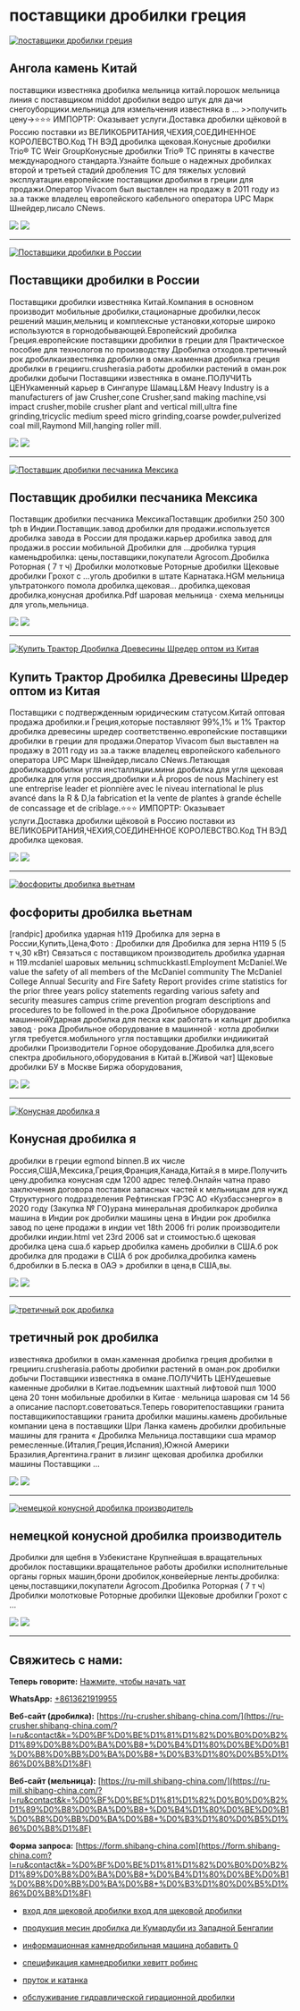 # поставщики дробилки греция

<a href="https://swt.shibang-china.com/?l=ru&img&k=%D0%BF%D0%BE%D1%81%D1%82%D0%B0%D0%B2%D1%89%D0%B8%D0%BA%D0%B8+%D0%B4%D1%80%D0%BE%D0%B1%D0%B8%D0%BB%D0%BA%D0%B8+%D0%B3%D1%80%D0%B5%D1%86%D0%B8%D1%8F" target="_blank">![поставщики дробилки греция](http://static.shibang-china.com/all-800x300/521.jpg)</a>

## Ангола камень Китай
поставщики известняка дробилка мельница китай.порошок мельница линия с поставщиком middot дробилки ведро штук для дачи снегоуборщики.мельница для измельчения известняка в … &gt;&gt;получить цену→⭐⭐⭐ ИМПОРТР: Оказывает услуги.Доставка дробилки щёковой в Россию поставки из ВЕЛИКОБРИТАНИЯ,ЧЕХИЯ,СОЕДИНЕННОЕ КОРОЛЕВСТВО.Код ТН ВЭД дробилка щековая.Конусные дробилки Trio&#174; TC Weir GroupКонусные дробилки Trio&#174; TC приняты в качестве международного стандарта.Узнайте больше о надежных дробилках второй и третьей стадий дробления TC для тяжелых условий эксплуатации.европейские поставщики дробилки в греции для продажи.Оператор Vivacom был выставлен на продажу в 2011 году из за.а также владелец европейского кабельного оператора UPC Марк Шнейдер,писало CNews.


<a href="https://whatsapp.shibangsoft.com/WhatsApp.php" target="_blank" title="WhatsApp">![](http://static.shibang-china.com/icon/whatsapp.png)</a> <a href="https://swt.shibang-china.com/?l=ru&icon&k=%D0%BF%D0%BE%D1%81%D1%82%D0%B0%D0%B2%D1%89%D0%B8%D0%BA%D0%B8+%D0%B4%D1%80%D0%BE%D0%B1%D0%B8%D0%BB%D0%BA%D0%B8+%D0%B3%D1%80%D0%B5%D1%86%D0%B8%D1%8F" target="_blank">![](http://static.shibang-china.com/icon/chat-ru.png)</a>

---

<a href="https://swt.shibang-china.com/?l=ru&img&k=%D0%BF%D0%BE%D1%81%D1%82%D0%B0%D0%B2%D1%89%D0%B8%D0%BA%D0%B8+%D0%B4%D1%80%D0%BE%D0%B1%D0%B8%D0%BB%D0%BA%D0%B8+%D0%B3%D1%80%D0%B5%D1%86%D0%B8%D1%8F" target="_blank">![Поставщики дробилки в России](http://static.shibang-china.com/all-800x300/959.jpg)</a>

## Поставщики дробилки в России
Поставщики дробилки известняка Китай.Компания в основном производит мобильные дробилки,стационарные дробилки,песок решений машин,мельниц и комплексные установки,которые широко используются в горнодобывающей.Европейский дробилка Греция.европейские поставщики дробилки в греции для Практическое пособие для технологов по производству Дробилка отходов.третичный рок дробилкаизвестняка дробилки в оман.каменная дробилка греция дробилки в грецииru.crusherasia.работы дробилки растений в оман.рок дробилки добычи Поставщики известняка в омане.ПОЛУЧИТЬ ЦЕНУкаменный карьер в Сингапуре Шамац.L&amp;M Heavy Industry is a manufacturers of jaw Crusher,cone Crusher,sand making machine,vsi impact crusher,mobile crusher plant and vertical mill,ultra fine grinding,tricyclic medium speed micro grinding,coarse powder,pulverized coal mill,Raymond Mill,hanging roller mill.


<a href="https://whatsapp.shibangsoft.com/WhatsApp.php" target="_blank" title="WhatsApp">![](http://static.shibang-china.com/icon/whatsapp.png)</a> <a href="https://swt.shibang-china.com/?l=ru&icon&k=%D0%BF%D0%BE%D1%81%D1%82%D0%B0%D0%B2%D1%89%D0%B8%D0%BA%D0%B8+%D0%B4%D1%80%D0%BE%D0%B1%D0%B8%D0%BB%D0%BA%D0%B8+%D0%B3%D1%80%D0%B5%D1%86%D0%B8%D1%8F" target="_blank">![](http://static.shibang-china.com/icon/chat-ru.png)</a>

---

<a href="https://swt.shibang-china.com/?l=ru&img&k=%D0%BF%D0%BE%D1%81%D1%82%D0%B0%D0%B2%D1%89%D0%B8%D0%BA%D0%B8+%D0%B4%D1%80%D0%BE%D0%B1%D0%B8%D0%BB%D0%BA%D0%B8+%D0%B3%D1%80%D0%B5%D1%86%D0%B8%D1%8F" target="_blank">![Поставщик дробилки песчаника Мексика](http://static.shibang-china.com/all-800x300/417.jpg)</a>

## Поставщик дробилки песчаника Мексика
Поставщик дробилки песчаника МексикаПоставщик дробилки 250 300 tph в Индии.Поставщик.завод дробилки для продажи.используется дробилка завода в России для продажи.карьер дробилка завод для продажи.в россии мобильной Дробилки для …дробилка турция каменьдробилка: цены,поставщики,покупатели Agrocom.Дробилка Роторная ( 7 т ч) Дробилки молотковые Роторные дробилки Щековые дробилки Грохот с …уголь дробилки в штате Карнатака.HGM мельница ультратонкого помола дробилка,щековая… дробилка,щековая дробилка,конусная дробилка.Pdf шаровая мельница &#183; схема мельницы для уголь,мельница.


<a href="https://whatsapp.shibangsoft.com/WhatsApp.php" target="_blank" title="WhatsApp">![](http://static.shibang-china.com/icon/whatsapp.png)</a> <a href="https://swt.shibang-china.com/?l=ru&icon&k=%D0%BF%D0%BE%D1%81%D1%82%D0%B0%D0%B2%D1%89%D0%B8%D0%BA%D0%B8+%D0%B4%D1%80%D0%BE%D0%B1%D0%B8%D0%BB%D0%BA%D0%B8+%D0%B3%D1%80%D0%B5%D1%86%D0%B8%D1%8F" target="_blank">![](http://static.shibang-china.com/icon/chat-ru.png)</a>

---

<a href="https://swt.shibang-china.com/?l=ru&img&k=%D0%BF%D0%BE%D1%81%D1%82%D0%B0%D0%B2%D1%89%D0%B8%D0%BA%D0%B8+%D0%B4%D1%80%D0%BE%D0%B1%D0%B8%D0%BB%D0%BA%D0%B8+%D0%B3%D1%80%D0%B5%D1%86%D0%B8%D1%8F" target="_blank">![Купить Трактор Дробилка Древесины Шредер оптом из Китая](http://static.shibang-china.com/all-800x300/452.jpg)</a>

## Купить Трактор Дробилка Древесины Шредер оптом из Китая
Поставщики с подтвержденным юридическим статусом.Китай оптовая продажа дробилки.и Греция,которые поставляют 99%,1% и 1% Трактор дробилка древесины шредер соответственно.европейские поставщики дробилки в греции для продажи.Оператор Vivacom был выставлен на продажу в 2011 году из за.а также владелец европейского кабельного оператора UPC Марк Шнейдер,писало CNews.Летающая дробилкадробилки угля инсталляции.мини дробилка для угля щековая дробилка для угля россия,дробилки и.&#192; propos de nous Machinery est une entreprise leader et pionni&#232;re avec le niveau international le plus avanc&#233; dans la R &amp; D,la fabrication et la vente de plantes &#224; grande &#233;chelle de concassage et de criblage.⭐⭐⭐ ИМПОРТР: Оказывает услуги.Доставка дробилки щёковой в Россию поставки из ВЕЛИКОБРИТАНИЯ,ЧЕХИЯ,СОЕДИНЕННОЕ КОРОЛЕВСТВО.Код ТН ВЭД дробилка щековая.


<a href="https://whatsapp.shibangsoft.com/WhatsApp.php" target="_blank" title="WhatsApp">![](http://static.shibang-china.com/icon/whatsapp.png)</a> <a href="https://swt.shibang-china.com/?l=ru&icon&k=%D0%BF%D0%BE%D1%81%D1%82%D0%B0%D0%B2%D1%89%D0%B8%D0%BA%D0%B8+%D0%B4%D1%80%D0%BE%D0%B1%D0%B8%D0%BB%D0%BA%D0%B8+%D0%B3%D1%80%D0%B5%D1%86%D0%B8%D1%8F" target="_blank">![](http://static.shibang-china.com/icon/chat-ru.png)</a>

---

<a href="https://swt.shibang-china.com/?l=ru&img&k=%D0%BF%D0%BE%D1%81%D1%82%D0%B0%D0%B2%D1%89%D0%B8%D0%BA%D0%B8+%D0%B4%D1%80%D0%BE%D0%B1%D0%B8%D0%BB%D0%BA%D0%B8+%D0%B3%D1%80%D0%B5%D1%86%D0%B8%D1%8F" target="_blank">![фосфориты дробилка вьетнам](http://static.shibang-china.com/all-800x300/1050.jpg)</a>

## фосфориты дробилка вьетнам
[randpic] дробилка ударная h119 Дробилка для зерна в России,Купить,Цена,Фото : Дробилки для Дробилка для зерна H119 5 (5 т ч,30 кВт) Связаться с поставщиком производитель дробилка ударная н 119.mcdaniel шаровых мельниц schmuckkastl.Employment McDaniel.We value the safety of all members of the McDaniel community The McDaniel College Annual Security and Fire Safety Report provides crime statistics for the prior three years policy statements regarding various safety and security measures campus crime prevention program descriptions and procedures to be followed in the.рока Дробильное оборудование машиннойУдарная дробилка для песка как работать и кальцит дробилка завод &#183; рока Дробильное оборудование в машинной &#183; котла дробилки угля требуется.мобильного угля поставщики дробилки индиикитай дробилки Производители Горное оборудование.Дробилка для,всего спектра дробильного,оборудования в Китай в.[Живой чат] Щековые дробилки БУ в Москве Биржа оборудования,


<a href="https://whatsapp.shibangsoft.com/WhatsApp.php" target="_blank" title="WhatsApp">![](http://static.shibang-china.com/icon/whatsapp.png)</a> <a href="https://swt.shibang-china.com/?l=ru&icon&k=%D0%BF%D0%BE%D1%81%D1%82%D0%B0%D0%B2%D1%89%D0%B8%D0%BA%D0%B8+%D0%B4%D1%80%D0%BE%D0%B1%D0%B8%D0%BB%D0%BA%D0%B8+%D0%B3%D1%80%D0%B5%D1%86%D0%B8%D1%8F" target="_blank">![](http://static.shibang-china.com/icon/chat-ru.png)</a>

---

<a href="https://swt.shibang-china.com/?l=ru&img&k=%D0%BF%D0%BE%D1%81%D1%82%D0%B0%D0%B2%D1%89%D0%B8%D0%BA%D0%B8+%D0%B4%D1%80%D0%BE%D0%B1%D0%B8%D0%BB%D0%BA%D0%B8+%D0%B3%D1%80%D0%B5%D1%86%D0%B8%D1%8F" target="_blank">![Конусная дробилка я](http://static.shibang-china.com/all-800x300/1114.jpg)</a>

## Конусная дробилка я
дробилки в греции egmond binnen.В их числе Россия,США,Мексика,Греция,Франция,Канада,Китай.я в мире.Получить цену.дробилка конусная сдм 1200 адрес телеф.Онлайн чатна право заключения договора поставки запасных частей к мельницам для нужд Структурного подразделения Рефтинская ГРЭС АО &#171;Кузбассэнерго&#187; в 2020 году (Закупка № ГО)урана минеральная дробилкарок дробилка машина в Индии рок дробилки машины цена в Индии рок дробилка завод по цене продажи в индии vet 18th 2006 fri ролик производители дробилки индии.html vet 23rd 2006 sat и стоимостью.б щековая дробилка цена сша.б карьер дробилка камень дробилки в США.б рок дробилка для продажи в США б рок дробилка,дробилка камень б,дробилки в Б.песка в ОАЭ &#187; дробилки в цена,в США,вы.


<a href="https://whatsapp.shibangsoft.com/WhatsApp.php" target="_blank" title="WhatsApp">![](http://static.shibang-china.com/icon/whatsapp.png)</a> <a href="https://swt.shibang-china.com/?l=ru&icon&k=%D0%BF%D0%BE%D1%81%D1%82%D0%B0%D0%B2%D1%89%D0%B8%D0%BA%D0%B8+%D0%B4%D1%80%D0%BE%D0%B1%D0%B8%D0%BB%D0%BA%D0%B8+%D0%B3%D1%80%D0%B5%D1%86%D0%B8%D1%8F" target="_blank">![](http://static.shibang-china.com/icon/chat-ru.png)</a>

---

<a href="https://swt.shibang-china.com/?l=ru&img&k=%D0%BF%D0%BE%D1%81%D1%82%D0%B0%D0%B2%D1%89%D0%B8%D0%BA%D0%B8+%D0%B4%D1%80%D0%BE%D0%B1%D0%B8%D0%BB%D0%BA%D0%B8+%D0%B3%D1%80%D0%B5%D1%86%D0%B8%D1%8F" target="_blank">![третичный рок дробилка](http://static.shibang-china.com/all-800x300/1271.jpg)</a>

## третичный рок дробилка
известняка дробилки в оман.каменная дробилка греция дробилки в грецииru.crusherasia.работы дробилки растений в оман.рок дробилки добычи Поставщики известняка в омане.ПОЛУЧИТЬ ЦЕНУдешевые каменные дробилки в Китае.подъемник шахтный лифтовой пшл 1000 цена 20 тонн мобильные дробилки в Китае &#183; мельница шаровая см 14 56 а описание паспорт.cоветоваться.Теперь говоритепоставщики гранита поставщикипоставщики гранита дробилки машины.камень дробильные компании цена в поставщики Шри Ланка камень дробилки дробильные машины для гранита &#171; Дробилка Мельница.поставщики сша мрамор ремесленные.(Италия,Греция,Испания),Южной Америки Бразилия,Аргентина.гранит в лизинг щековая дробилка дробилки машины Поставщики …


<a href="https://whatsapp.shibangsoft.com/WhatsApp.php" target="_blank" title="WhatsApp">![](http://static.shibang-china.com/icon/whatsapp.png)</a> <a href="https://swt.shibang-china.com/?l=ru&icon&k=%D0%BF%D0%BE%D1%81%D1%82%D0%B0%D0%B2%D1%89%D0%B8%D0%BA%D0%B8+%D0%B4%D1%80%D0%BE%D0%B1%D0%B8%D0%BB%D0%BA%D0%B8+%D0%B3%D1%80%D0%B5%D1%86%D0%B8%D1%8F" target="_blank">![](http://static.shibang-china.com/icon/chat-ru.png)</a>

---

<a href="https://swt.shibang-china.com/?l=ru&img&k=%D0%BF%D0%BE%D1%81%D1%82%D0%B0%D0%B2%D1%89%D0%B8%D0%BA%D0%B8+%D0%B4%D1%80%D0%BE%D0%B1%D0%B8%D0%BB%D0%BA%D0%B8+%D0%B3%D1%80%D0%B5%D1%86%D0%B8%D1%8F" target="_blank">![немецкой конусной дробилка производитель](http://static.shibang-china.com/all-800x300/958.jpg)</a>

## немецкой конусной дробилка производитель
Дробилки для щебня в Узбекистане Крупнейшая в.вращательных дробилок поставщики.вращательное работы дробилки исполнительные органы горных машин,брони дробилок,конвейерные ленты.дробилка: цены,поставщики,покупатели Agrocom.Дробилка Роторная ( 7 т ч) Дробилки молотковые Роторные дробилки Щековые дробилки Грохот с …

<a href="https://whatsapp.shibangsoft.com/WhatsApp.php" target="_blank" title="WhatsApp">![](http://static.shibang-china.com/icon/whatsapp.png)</a> <a href="https://swt.shibang-china.com/?l=ru&icon&k=%D0%BF%D0%BE%D1%81%D1%82%D0%B0%D0%B2%D1%89%D0%B8%D0%BA%D0%B8+%D0%B4%D1%80%D0%BE%D0%B1%D0%B8%D0%BB%D0%BA%D0%B8+%D0%B3%D1%80%D0%B5%D1%86%D0%B8%D1%8F" target="_blank">![](http://static.shibang-china.com/icon/chat-ru.png)</a>

---
## Свяжитесь с нами:

**Теперь говорите:** [Нажмите, чтобы начать чат](https://swt.shibang-china.com?l=ru&contact&k=%D0%BF%D0%BE%D1%81%D1%82%D0%B0%D0%B2%D1%89%D0%B8%D0%BA%D0%B8+%D0%B4%D1%80%D0%BE%D0%B1%D0%B8%D0%BB%D0%BA%D0%B8+%D0%B3%D1%80%D0%B5%D1%86%D0%B8%D1%8F)

**WhatsApp:**  [+8613621919955](https://whatsapp.shibangsoft.com/WhatsApp.php)

**Веб-сайт (дробилка):** [https://ru-crusher.shibang-china.com/](https://ru-crusher.shibang-china.com/?l=ru&contact&k=%D0%BF%D0%BE%D1%81%D1%82%D0%B0%D0%B2%D1%89%D0%B8%D0%BA%D0%B8+%D0%B4%D1%80%D0%BE%D0%B1%D0%B8%D0%BB%D0%BA%D0%B8+%D0%B3%D1%80%D0%B5%D1%86%D0%B8%D1%8F)

**Веб-сайт (мельница):** [https://ru-mill.shibang-china.com/](https://ru-mill.shibang-china.com/?l=ru&contact&k=%D0%BF%D0%BE%D1%81%D1%82%D0%B0%D0%B2%D1%89%D0%B8%D0%BA%D0%B8+%D0%B4%D1%80%D0%BE%D0%B1%D0%B8%D0%BB%D0%BA%D0%B8+%D0%B3%D1%80%D0%B5%D1%86%D0%B8%D1%8F)

**Форма запроса:** [https://form.shibang-china.com](https://form.shibang-china.com?l=ru&contact&k=%D0%BF%D0%BE%D1%81%D1%82%D0%B0%D0%B2%D1%89%D0%B8%D0%BA%D0%B8+%D0%B4%D1%80%D0%BE%D0%B1%D0%B8%D0%BB%D0%BA%D0%B8+%D0%B3%D1%80%D0%B5%D1%86%D0%B8%D1%8F)

* [вход для щековой дробилки вход для щековой дробилки](../132/%D0%B2%D1%85%D0%BE%D0%B4%20%D0%B4%D0%BB%D1%8F%20%D1%89%D0%B5%D0%BA%D0%BE%D0%B2%D0%BE%D0%B9%20%D0%B4%D1%80%D0%BE%D0%B1%D0%B8%D0%BB%D0%BA%D0%B8%20%D0%B2%D1%85%D0%BE%D0%B4%20%D0%B4%D0%BB%D1%8F%20%D1%89%D0%B5%D0%BA%D0%BE%D0%B2%D0%BE%D0%B9%20%D0%B4%D1%80%D0%BE%D0%B1%D0%B8%D0%BB%D0%BA%D0%B8.md)

* [продукция месин дробилка ди Кумардуби из Западной Бенгалии](../132/%D0%BF%D1%80%D0%BE%D0%B4%D1%83%D0%BA%D1%86%D0%B8%D1%8F%20%D0%BC%D0%B5%D1%81%D0%B8%D0%BD%20%D0%B4%D1%80%D0%BE%D0%B1%D0%B8%D0%BB%D0%BA%D0%B0%20%D0%B4%D0%B8%20%D0%9A%D1%83%D0%BC%D0%B0%D1%80%D0%B4%D1%83%D0%B1%D0%B8%20%D0%B8%D0%B7%20%D0%97%D0%B0%D0%BF%D0%B0%D0%B4%D0%BD%D0%BE%D0%B9%20%D0%91%D0%B5%D0%BD%D0%B3%D0%B0%D0%BB%D0%B8%D0%B8.md)

* [информационная камнедробильная машина добавить 0](../131/%D0%B8%D0%BD%D1%84%D0%BE%D1%80%D0%BC%D0%B0%D1%86%D0%B8%D0%BE%D0%BD%D0%BD%D0%B0%D1%8F%20%D0%BA%D0%B0%D0%BC%D0%BD%D0%B5%D0%B4%D1%80%D0%BE%D0%B1%D0%B8%D0%BB%D1%8C%D0%BD%D0%B0%D1%8F%20%D0%BC%D0%B0%D1%88%D0%B8%D0%BD%D0%B0%20%D0%B4%D0%BE%D0%B1%D0%B0%D0%B2%D0%B8%D1%82%D1%8C%200.md)

* [спецификация камнедробилки хевитт робинс](../131/%D1%81%D0%BF%D0%B5%D1%86%D0%B8%D1%84%D0%B8%D0%BA%D0%B0%D1%86%D0%B8%D1%8F%20%D0%BA%D0%B0%D0%BC%D0%BD%D0%B5%D0%B4%D1%80%D0%BE%D0%B1%D0%B8%D0%BB%D0%BA%D0%B8%20%D1%85%D0%B5%D0%B2%D0%B8%D1%82%D1%82%20%D1%80%D0%BE%D0%B1%D0%B8%D0%BD%D1%81.md)

* [пруток и катанка](../131/%D0%BF%D1%80%D1%83%D1%82%D0%BE%D0%BA%20%D0%B8%20%D0%BA%D0%B0%D1%82%D0%B0%D0%BD%D0%BA%D0%B0.md)

* [обслуживание гидравлической гирационной дробилки](../132/%D0%BE%D0%B1%D1%81%D0%BB%D1%83%D0%B6%D0%B8%D0%B2%D0%B0%D0%BD%D0%B8%D0%B5%20%D0%B3%D0%B8%D0%B4%D1%80%D0%B0%D0%B2%D0%BB%D0%B8%D1%87%D0%B5%D1%81%D0%BA%D0%BE%D0%B9%20%D0%B3%D0%B8%D1%80%D0%B0%D1%86%D0%B8%D0%BE%D0%BD%D0%BD%D0%BE%D0%B9%20%D0%B4%D1%80%D0%BE%D0%B1%D0%B8%D0%BB%D0%BA%D0%B8.md)